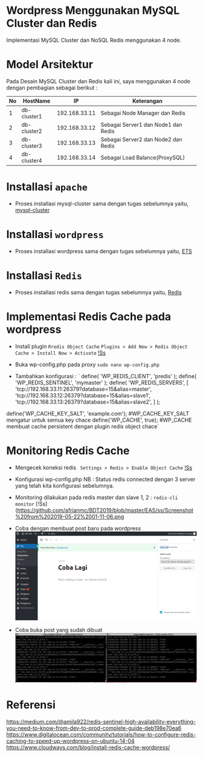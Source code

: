 # Wordpress Menggunakan MySQL Cluster dan Redis
  
  Implementasi MySQL Cluster dan NoSQL Redis menggunakan 4 node.
  
# Model Arsitektur
  
  Pada Desain MySQL Cluster dan Redis kali ini, saya menggunakan 4 node dengan pembagian sebagai berikut :
  
No | HostName |    IP    | Keterangan  |
---|----------|----------|-------------|
1  |db-cluster1|192.168.33.11|Sebagai Node Manager dan Redis|
2 |db-cluster2|192.168.33.12|Sebagai Server1 dan Node1 dan Redis|
3 |db-cluster3|192.168.33.13|Sebagai Server2 dan Node2 dan Redis|
4 |db-cluster4|192.168.33.14|Sebagai Load Balance(ProxySQL)|

# Installasi `apache`

  - Proses installasi mysql-cluster sama dengan tugas sebelumnya yaitu, <a href="https://github.com/afrianmc/mysql-cluster">mysql-cluster</a>
  
# Installasi `wordpress`

  - Proses installasi wordpress sama dengan tugas sebelumnya yaitu, <a href="https://github.com/afrianmc/BDT2019/tree/master/ETS">ETS</a>
  
# Installasi `Redis`

  - Proses installasi redis sama dengan tugas sebelumnya yaitu, <a href="https://github.com/afrianmc/BDT2019/tree/master/bdt-redis">Redis</a>
  
# Implementasi  Redis Cache pada wordpress

 - Install plugin `Rredis Object Cache`
 `Plugins > Add New > Redis Object Cache > Install Now > Activate`
 [!Ss](https://github.com/afrianmc/BDT2019/blob/master/EAS/ss/Screenshot%20from%202019-05-20%2021-19-49.png)
 
 - Buka wp-config.php pada proxy 
 `sudo nano wp-config.php`
 
 - Tambahkan konfigurasi :
 ` define( 'WP_REDIS_CLIENT', 'predis' );
define( 'WP_REDIS_SENTINEL', 'mymaster' );
define( 'WP_REDIS_SERVERS', [
    'tcp://192.168.33.11:26379?database=15&alias=master',
    'tcp://192.168.33.12:26379?database=15&alias=slave1',
    'tcp://192.168.33.13:26379?database=15&alias=slave2',
] );

define('WP_CACHE_KEY_SALT', 'example.com'); #WP_CACHE_KEY_SALT mengatur untuk semua key chace
define('WP_CACHE', true);  #WP_CACHE membuat cache persistent dengan plugin redis object chace`

# Monitoring Redis Cache

 - Mengecek koneksi redis
 ` Settings > Redis > Enable Object Cache`
 [!Ss](https://github.com/afrianmc/BDT2019/blob/master/EAS/ss/Screenshot%20from%202019-05-22%2001-08-33.png)
 
 - Konfigurasi wp-config.php
  NB : Status redis connected dengan 3 server yang telah kita konfigurasi sebelumnya.

- Monitoring dilakukan pada redis master dan slave 1, 2 :
`redis-cli monitor`
[!Ss](https://github.com/afrianmc/BDT2019/blob/master/EAS/ss/Screenshot%20from%202019-05-22%2001-11-06.png

- Coba dengan membuat post baru pada wordpress
![Ss](https://github.com/afrianmc/BDT2019/blob/master/EAS/ss/Screenshot%20from%202019-05-22%2001-11-54.png)

- Coba buka post yang sudah dibuat
![Ss](https://github.com/afrianmc/BDT2019/blob/master/EAS/ss/Screenshot%20from%202019-05-22%2001-12-48.png)

# Referensi
https://medium.com/@amila922/redis-sentinel-high-availability-everything-you-need-to-know-from-dev-to-prod-complete-guide-deb198e70ea6
https://www.digitalocean.com/community/tutorials/how-to-configure-redis-caching-to-speed-up-wordpress-on-ubuntu-14-04
https://www.cloudways.com/blog/install-redis-cache-wordpress/
 

